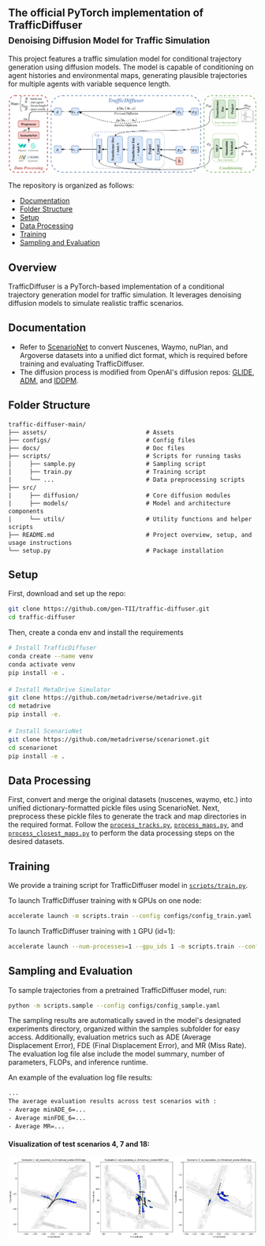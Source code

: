 ## The official PyTorch implementation of TrafficDiffuser <br><sub>Denoising Diffusion Model for Traffic Simulation</sub>
This project features a traffic simulation model for conditional trajectory generation using diffusion models. The model is capable of conditioning on agent histories and environmental maps, generating plausible trajectories for multiple agents with variable sequence length.

![TrafficDiffuser overall architecture](assets/TrafficDiffuser.png)

The repository is organized as follows:
  * [Documentation](#documentation)
  * [Folder Structure](#folder-structure)
  * [Setup](#setup)
  * [Data Processing](#data-processing)
  * [Training](#training)
  * [Sampling and Evaluation](#sampling-and-evaluation)

## Overview
TrafficDiffuser is a PyTorch-based implementation of a conditional trajectory generation model for traffic simulation. It leverages denoising diffusion models to simulate realistic traffic scenarios. 

## Documentation
* Refer to [ScenarioNet](https://github.com/metadriverse/scenarionet) to convert Nuscenes, Waymo, nuPlan, and Argoverse datasets into a unified dict format, which is required before training and evaluating TrafficDiffuser.
* The diffusion process is modified from OpenAI's diffusion repos: [GLIDE](https://github.com/openai/glide-text2im/blob/main/glide_text2im/gaussian_diffusion.py), [ADM](https://github.com/openai/guided-diffusion/blob/main/guided_diffusion), and [IDDPM](https://github.com/openai/improved-diffusion/blob/main/improved_diffusion/gaussian_diffusion.py).

## Folder Structure
``` 
traffic-diffuser-main/
├── assets/                            # Assets
├── configs/                           # Config files
├── docs/                              # Doc files
├── scripts/                           # Scripts for running tasks
│     ├── sample.py                    # Sampling script
│     ├── train.py                     # Training script
|     └── ...                          # Data preprocessing scripts
├── src/
|     ├── diffusion/                   # Core diffusion modules
|     ├── models/                      # Model and architecture components
|     └── utils/                       # Utility functions and helper scripts
├── README.md                          # Project overview, setup, and usage instructions
└── setup.py                           # Package installation
```

## Setup

First, download and set up the repo:

```bash
git clone https://github.com/gen-TII/traffic-diffuser.git
cd traffic-diffuser
```

Then, create a conda env and install the requirements

```bash
# Install TrafficDiffuser
conda create --name venv
conda activate venv
pip install -e .

# Install MetaDrive Simulator
git clone https://github.com/metadriverse/metadrive.git
cd metadrive
pip install -e.

# Install ScenarioNet
git clone https://github.com/metadriverse/scenarionet.git
cd scenarionet
pip install -e .
```

## Data Processing
First, convert and merge the original datasets (nuscenes, waymo, etc.) into unified dictionary-formatted pickle files using ScenarioNet. Next, preprocess these pickle files to generate the track and map directories in the required format. Follow the [`process_tracks.py`](scripts/process_tracks.py), [`process_maps.py`](scripts/process_maps.py), and [`process_closest_maps.py`](scripts/process_closest_maps.py) to perform the data processing steps on the desired datasets.


## Training
We provide a training script for TrafficDiffuser model in [`scripts/train.py`](scripts/train.py).

To launch TrafficDiffuser training with `N` GPUs on one node:
```bash
accelerate launch -m scripts.train --config configs/config_train.yaml
```

To launch TrafficDiffuser training with `1` GPU (id=1):
```bash
accelerate launch --num-processes=1 --gpu_ids 1 -m scripts.train --config configs/config_train.yaml
```


## Sampling and Evaluation
To sample trajectories from a pretrained TrafficDiffuser model, run:
```bash
python -m scripts.sample --config configs/config_sample.yaml
```

The sampling results are automatically saved in the model's designated experiments directory, organized within the samples subfolder for easy access. Additionally, evaluation metrics such as ADE (Average Displacement Error), FDE (Final Displacement Error), and MR (Miss Rate). The evaluation log file alse include the model summary, number of parameters, FLOPs, and inference runtime.

An example of the evaluation log file results:
```bash
...
The average evaluation results across test scenarios with :
- Average minADE_6=...
- Average minFDE_6=...
- Average MR=...
```

#### Visualization of test scenarios 4, 7 and 18:
![TrafficDiffuser-H sampling results](assets/Visualizations.png)